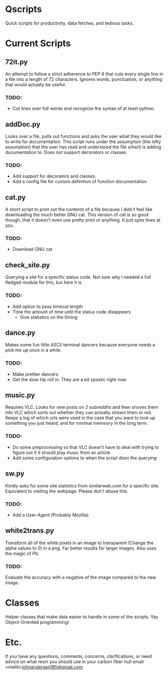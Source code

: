 # Qscripts
Quick scripts for productivity, data fetches, and tedious tasks. 

Current Scripts
===============

## 72it.py

An attempt to follow a strict adherence to PEP 8 that cuts every single line in a file into a length of 72 characters. Ignores words, punctuation, or anything that would actually be useful.

### TODO: 
  * Cut lines over full words and recognize the syntax of at least python.

## addDoc.py

Looks over a file, pulls out functions and asks the user what they would like to write for documentation. This script runs under the assumption (the lofty assumption) that the user has read and understood the file s/he/it is adding documentation to. Does not support decorators or classes.

### TODO: 
  * Add support for decorators and classes.
  * Add a config file for custom definition of function documentation

## cat.py

A short script to print out the contents of a file because I didn't feel like downloading the much better GNU cat. This version of cat is so good though, that it doesn't even use pretty print or anything. It just spits lines at you.

### TODO:
  * Download GNU cat

## check_site.py

Querying a site for a specific status code. Not sure why I needed a full fledged module for this, but here it is.

### TODO:
  * Add option to pass timeout length
  * Time the amount of time until the status code disappears
    * Give statistics on the timing

## dance.py

Makes some fun little ASCII terminal dancers because everyone needs a pick me up once in a while.

### TODO:
  * Make prettier dancers
  * Get the slow hip roll in. They are a bit spastic right now

## music.py

Requires VLC. Looks for new posts on 2 subreddits and then shoves them into VLC which sorts out whether they can actually stream them or not. Keeps a log of which urls were used in the case that you want to look up something you just heard, and for minimal memeory in the long term.

### TODO:
  * Do some preprocessing so that VLC doesn't have to deal with trying to figure out if it should play music from an article
  * Add some configuration options to when the script does the querying
  
## sw.py

Kindly asks for some site statistics from similarweb.com for a specific site. Equivalent to visiting the webpage. Please don't abuse this.

### TODO:
  * Add a User-Agent (Probably Mozilla)

## white2trans.py

Transform all of the white pixels in an image to transparent (Change the alpha values to 0) in a png. Far better results for larger images. Also uses the magic of PIL

### TODO:
  Evaluate the accuracy with a negative of the image compared to the new image.

Classes
=======

Helper classes that make data easier to handle in some of the scripts. Yay Object-Oriented programming!

Etc.
====

If you have any questions, comments, concerns, clarifications, or need advice on what resin you should use in your carbon fiber hull email <mailto:johnandersen185@gmail.com
